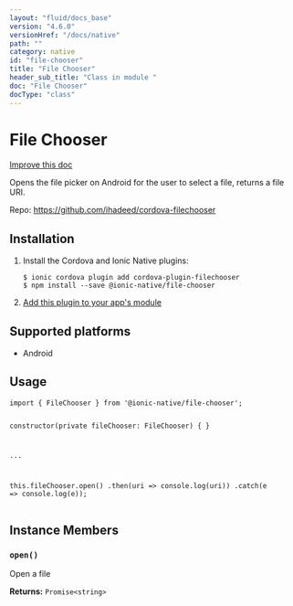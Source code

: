 ```yaml
---
layout: "fluid/docs_base"
version: "4.6.0"
versionHref: "/docs/native"
path: ""
category: native
id: "file-chooser"
title: "File Chooser"
header_sub_title: "Class in module "
doc: "File Chooser"
docType: "class"
---
```


<h1 class="api-title">File Chooser</h1>

<a class="improve-v2-docs" href="http://github.com/ionic-team/ionic-native/edit/master/src/@ionic-native/plugins/file-chooser/index.ts#L1">
  Improve this doc
</a>







<p>Opens the file picker on Android for the user to select a file, returns a file URI.</p>


<p>Repo:
  <a href="https://github.com/ihadeed/cordova-filechooser">
    https://github.com/ihadeed/cordova-filechooser
  </a>
</p>


<h2><a class="anchor" name="installation" href="#installation"></a>Installation</h2>
<ol class="installation">
  <li>Install the Cordova and Ionic Native plugins:<br>
    <pre><code class="nohighlight">$ ionic cordova plugin add cordova-plugin-filechooser
$ npm install --save @ionic-native/file-chooser
</code></pre>
  </li>
  <li><a href="https://ionicframework.com/docs/native/#Add_Plugins_to_Your_App_Module">Add this plugin to your app's module</a></li>
</ol>



<h2><a class="anchor" name="platforms" href="#platforms"></a>Supported platforms</h2>
<ul>
  <li>Android</li>
</ul>






<h2><a class="anchor" name="usage" href="#usage"></a>Usage</h2>
<pre><code class="lang-typescript">import { FileChooser } from &#39;@ionic-native/file-chooser&#39;;

constructor(private fileChooser: FileChooser) { }

...

this.fileChooser.open()
  .then(uri =&gt; console.log(uri))
  .catch(e =&gt; console.log(e));
</code></pre>








<h2><a class="anchor" name="instance-members" href="#instance-members"></a>Instance Members</h2>
<h3><a class="anchor" name="open" href="#open"></a><code>open()</code></h3>


Open a file


<div class="return-value" markdown="1">
  <i class="icon ion-arrow-return-left"></i>
  <b>Returns:</b> <code>Promise&lt;string&gt;</code> 
</div>





